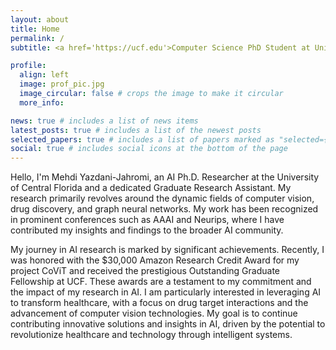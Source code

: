 ```yaml
---
layout: about
title: Home
permalink: /
subtitle: <a href='https://ucf.edu'>Computer Science PhD Student at University of Central Florida</a>

profile:
  align: left
  image: prof_pic.jpg
  image_circular: false # crops the image to make it circular
  more_info:

news: true # includes a list of news items
latest_posts: true # includes a list of the newest posts
selected_papers: true # includes a list of papers marked as "selected={true}"
social: true # includes social icons at the bottom of the page
---
```


Hello, I'm Mehdi Yazdani-Jahromi, an AI Ph.D. Researcher at the University of Central Florida and a dedicated Graduate Research Assistant. My research primarily revolves around the dynamic fields of computer vision, drug discovery, and graph neural networks. My work has been recognized in prominent conferences such as AAAI and Neurips, where I have contributed my insights and findings to the broader AI community.

My journey in AI research is marked by significant achievements. Recently, I was honored with the $30,000 Amazon Research Credit Award for my project CoViT and received the prestigious Outstanding Graduate Fellowship at UCF. These awards are a testament to my commitment and the impact of my research in AI. I am particularly interested in leveraging AI to transform healthcare, with a focus on drug target interactions and the advancement of computer vision technologies. My goal is to continue contributing innovative solutions and insights in AI, driven by the potential to revolutionize healthcare and technology through intelligent systems.
